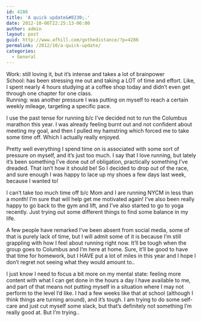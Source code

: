 ```yaml
---
id: 4286
title: 'A quick update&#8230;.'
date: 2012-10-06T22:25:13-06:00
author: admin
layout: post
guid: http://www.afhill.com/gothedistance/?p=4286
permalink: /2012/10/a-quick-update/
categories:
  - General
---
```

Work: still loving it, but it&#8217;s intense and takes a lot of brainpower  
School: has been stressing me out and taking a LOT of time and effort. Like, I spent nearly 4 hours studying at a coffee shop today and didn&#8217;t even get through one chapter for one class.  
Running: was another pressure I was putting on myself to reach a certain weekly mileage, targeting a specific pace. 

I use the past tense for running b/c I&#8217;ve decided not to run the Columbus marathon this year. I was already feeling burnt out and not confident about meeting my goal, and then I pulled my hamstring which forced me to take some time off. Which I actually really enjoyed. 

Pretty well everything I spend time on is associated with some sort of pressure on myself, and it&#8217;s just too much. I say that I love running, but lately it&#8217;s been something I&#8217;ve done out of obligation, practically something I&#8217;ve dreaded. That isn&#8217;t how it should be! So I decided to drop out of the race, and sure enough I was happy to lace up my shoes a few days last week, because I wanted to! 

I can&#8217;t take too much time off b/c Mom and I are running NYCM in less than a month! I&#8217;m sure that will help get me motivated again! I&#8217;ve also been really happy to go back to the gym and lift, and I&#8217;ve also started to go to yoga recently. Just trying out some different things to find some balance in my life.

A few people have remarked I&#8217;ve been absent from social media, some of that is purely lack of time, but I will admit some of it is because I&#8217;m still grappling with how I feel about running right now. It&#8217;ll be tough when the group goes to Columbus and I&#8217;m here at home. Sure, it&#8217;ll be good to have that time for homework, but I HAVE put a lot of miles in this year and I hope I don&#8217;t regret not seeing what they would amount to.. 

I just know I need to focus a bit more on my mental state: feeling more content with what I can get done in the hours a day I have available to me, and part of that means not putting myself in a situation where I may not perform to the level I&#8217;d like. I had a few weeks like that at school (although I think things are turning around), and it&#8217;s tough. I am trying to do some self-care and just cut myself some slack, but that&#8217;s definitely not something I&#8217;m really good at. But I&#8217;m trying..